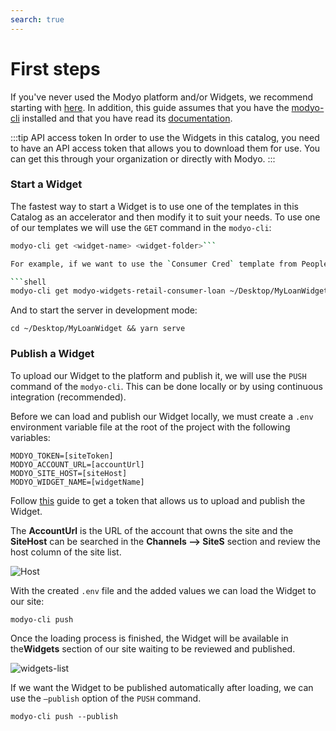 ```yaml
---
search: true
---
```


# First steps

If you've never used the Modyo platform and/or Widgets, we recommend starting with [here](/platform/). In addition, this guide assumes that you have the [modyo-cli](/platform/channels/widgets.md#modyo-cli) installed and that you have read its [documentation](/platform/channels/widgets.md#modyo-cli).

:::tip API access token
In order to use the Widgets in this catalog, you need to have an API access token that allows you to download them for use. You can get this through your organization or directly with Modyo.
:::

### Start a Widget

The fastest way to start a Widget is to use one of the templates in this Catalog as an accelerator and then modify it to suit your needs.
To use one of our templates we will use the `GET` command in the `modyo-cli`:

```bash
modyo-cli get <widget-name> <widget-folder>```

For example, if we want to use the `Consumer Cred` template from People Banking, the command is as follows:

```shell
modyo-cli get modyo-widgets-retail-consumer-loan ~/Desktop/MyLoanWidget
```

And to start the server in development mode:

```shell
cd ~/Desktop/MyLoanWidget && yarn serve
```

### Publish a Widget

To upload our Widget to the platform and publish it, we will use the `PUSH `command of the `modyo-cli`. This can be done locally or by using continuous integration (recommended).

Before we can load and publish our Widget locally, we must create a `.env` environment variable file at the root of the project with the following variables:

```shell
MODYO_TOKEN=[siteToken]
MODYO_ACCOUNT_URL=[accountUrl]
MODYO_SITE_HOST=[siteHost]
MODYO_WIDGET_NAME=[widgetName]
```

Follow [this](/es/widgets/guides/ci-cd.html) guide to get a token that allows us to upload and publish the Widget.

The **AccountUrl** is the URL of the account that owns the site and the **SiteHost** can be searched in the **Channels —> SiteS** section and review the host column of the site list.

![Host](/assets/img/widgets/host.png)

With the created `.env` file and the added values we can load the Widget to our site:

```shell
modyo-cli push
```

Once the loading process is finished, the Widget will be available in the**Widgets** section of our site waiting to be reviewed and published.

![widgets-list](/assets/img/widgets/widgets_list.png)

If we want the Widget to be published automatically after loading, we can use the `—publish` option of the `PUSH` command.

```shell
modyo-cli push --publish
```

